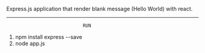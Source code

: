 Express.js application that render blank message (Hello World) with react.

__________________________________________________________________________

                                RUN                                      
1. npm install express --save  
2. node app.js